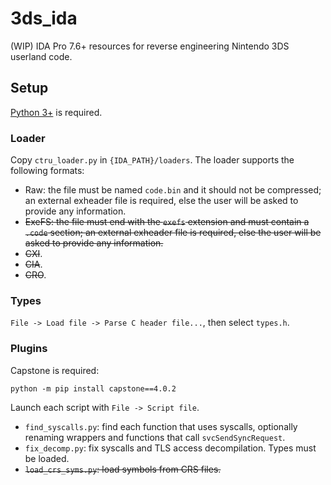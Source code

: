 # 3ds_ida

(WIP) IDA Pro 7.6+ resources for reverse engineering Nintendo 3DS userland code.

## Setup

[Python 3+](https://www.python.org/) is required.

### Loader

Copy `ctru_loader.py` in `{IDA_PATH}/loaders`. The loader supports the following formats:

- Raw: the file must be named `code.bin` and it should not be compressed; an external exheader file is required, else the user will be asked to provide any information.
- ~~ExeFS: the file must end with the `exefs` extension and must contain a `.code` section; an external exheader file is required, else the user will be asked to provide any information.~~
- ~~CXI~~.
- ~~CIA~~.
- ~~CRO~~.

### Types

`File -> Load file -> Parse C header file...`, then select `types.h`.

### Plugins

Capstone is required:

```
python -m pip install capstone==4.0.2
```

Launch each script with `File -> Script file`.

- `find_syscalls.py`: find each function that uses syscalls, optionally renaming wrappers and functions that call `svcSendSyncRequest`.
- `fix_decomp.py`: fix syscalls and TLS access decompilation. Types must be loaded.
- ~~`load_crs_syms.py`: load symbols from CRS files.~~